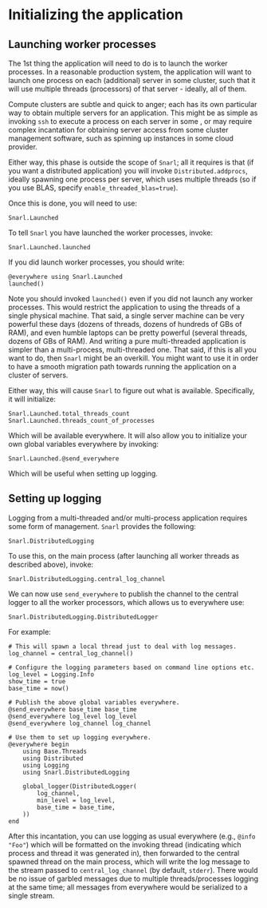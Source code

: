 # Initializing the application

## Launching worker processes

The 1st thing the application will need to do is to launch the worker processes. In a reasonable
production system, the application will want to launch one process on each (additional) server in
some cluster, such that it will use multiple threads (processors) of that server - ideally, all of
them.

Compute clusters are subtle and quick to anger; each has its own particular way to obtain multiple
servers for an application. This might be as simple as invoking `ssh` to execute a process on each
server in some , or may require complex incantation for obtaining server access from some cluster
management software, such as spinning up instances in some cloud provider.

Either way, this phase is outside the scope of `Snarl`; all it requires is that (if you want a
distributed application) you will invoke `Distributed.addprocs`, ideally spawning one process per
server, which uses multiple threads (so if you use BLAS, specify `enable_threaded_blas=true`).

Once this is done, you will need to use:

```@docs
Snarl.Launched
```

To tell `Snarl` you have launched the worker processes, invoke:

```@docs
Snarl.Launched.launched
```

If you did launch worker processes, you should write:

```
@everywhere using Snarl.Launched
launched()
```

Note you should invoked `launched()` even if you did not launch any worker processes. This would
restrict the application to using the threads of a single physical machine. That said, a single
server machine can be very powerful these days (dozens of threads, dozens of hundreds of GBs of
RAM), and even humble laptops can be pretty powerful (several threads, dozens of GBs of RAM). And
writing a pure multi-threaded application is simpler than a multi-process, multi-threaded one. That
said, if this is all you want to do, then `Snarl` might be an overkill. You might want to use it in
order to have a smooth migration path towards running the application on a cluster of servers.

Either way, this will cause `Snarl` to figure out what is available. Specifically, it will
initialize:

```@docs
Snarl.Launched.total_threads_count
Snarl.Launched.threads_count_of_processes
```

Which will be available everywhere. It will also allow you to initialize your own global variables
everywhere by invoking:

```@docs
Snarl.Launched.@send_everywhere
```

Which will be useful when setting up logging.

## Setting up logging

Logging from a multi-threaded and/or multi-process application requires some form of management.
`Snarl` provides the following:

```@docs
Snarl.DistributedLogging
```

To use this, on the main process (after launching all worker threads as described above), invoke:

```@docs
Snarl.DistributedLogging.central_log_channel
```

We can now use `send_everywhere` to publish the channel to the central logger to all the worker processors,
which allows us to everywhere use:

```@docs
Snarl.DistributedLogging.DistributedLogger
```

For example:

```
# This will spawn a local thread just to deal with log messages.
log_channel = central_log_channel()

# Configure the logging parameters based on command line options etc.
log_level = Logging.Info
show_time = true
base_time = now()

# Publish the above global variables everywhere.
@send_everywhere base_time base_time
@send_everywhere log_level log_level
@send_everywhere log_channel log_channel

# Use them to set up logging everywhere.
@everywhere begin
    using Base.Threads
    using Distributed
    using Logging
    using Snarl.DistributedLogging

    global_logger(DistributedLogger(
        log_channel,
        min_level = log_level,
        base_time = base_time,
    ))
end
```

After this incantation, you can use logging as usual everywhere (e.g., `@info "Foo"`) which will be
formatted on the invoking thread (indicating which process and thread it was generated in), then
forwarded to the central spawned thread on the main process, which will write the log message to the
stream passed to `central_log_channel` (by default, `stderr`). There would be no issue of garbled
messages due to multiple threads/processes logging at the same time; all messages from everywhere
would be serialized to a single stream.
